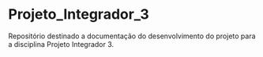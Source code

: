 # Projeto_Integrador_3
Repositório destinado a documentação do desenvolvimento do projeto para a disciplina Projeto Integrador 3.
